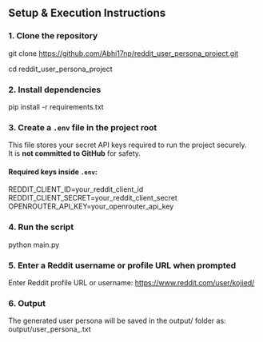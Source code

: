 ## Setup & Execution Instructions

### 1. Clone the repository

git clone https://github.com/Abhi17np/reddit_user_persona_project.git

cd reddit_user_persona_project

### 2. Install dependencies

pip install -r requirements.txt

### 3. Create a `.env` file in the project root

This file stores your secret API keys required to run the project securely.  
It is **not committed to GitHub** for safety.

#### Required keys inside `.env`:
REDDIT_CLIENT_ID=your_reddit_client_id  
REDDIT_CLIENT_SECRET=your_reddit_client_secret
OPENROUTER_API_KEY=your_openrouter_api_key

### 4. Run the script
python main.py

### 5. Enter a Reddit username or profile URL when prompted
Enter Reddit profile URL or username: https://www.reddit.com/user/kojied/

### 6. Output
The generated user persona will be saved in the output/ folder as:
output/user_persona_<username>.txt
